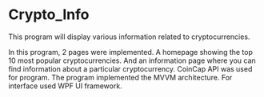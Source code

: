 # Crypto_Info
 This program will display various information related to cryptocurrencies. 

In this program, 2 pages were implemented. A homepage showing the top 10 most popular cryptocurrencies. And an information page where you can find information about a particular cryptocurrency. CoinCap API was used for program. The program implemented the MVVM architecture. For interface used WPF UI framework.
